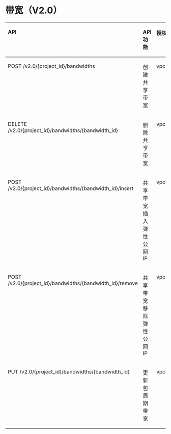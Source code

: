 # 带宽（V2.0）<a name="vpc_permission_0018"></a>

<a name="table11714123643216"></a>
<table><thead align="left"><tr id="row1189103603211"><th class="cellrowborder" valign="top" width="40.4040404040404%" id="mcps1.1.5.1.1"><p id="p489173603213"><a name="p489173603213"></a><a name="p489173603213"></a>API</p>
</th>
<th class="cellrowborder" valign="top" width="17.17171717171717%" id="mcps1.1.5.1.2"><p id="p128919363322"><a name="p128919363322"></a><a name="p128919363322"></a>API功能</p>
</th>
<th class="cellrowborder" valign="top" width="16.16161616161616%" id="mcps1.1.5.1.3"><p id="p1789316368323"><a name="p1789316368323"></a><a name="p1789316368323"></a>授权项</p>
</th>
<th class="cellrowborder" valign="top" width="26.26262626262626%" id="mcps1.1.5.1.4"><p id="p7952202310348"><a name="p7952202310348"></a><a name="p7952202310348"></a>授权项作用域</p>
</th>
</tr>
</thead>
<tbody><tr id="row2893836163216"><td class="cellrowborder" valign="top" width="40.4040404040404%" headers="mcps1.1.5.1.1 "><p id="p189363623210"><a name="p189363623210"></a><a name="p189363623210"></a>POST /v2.0/{project_id}/bandwidths</p>
</td>
<td class="cellrowborder" valign="top" width="17.17171717171717%" headers="mcps1.1.5.1.2 "><p id="p289363693211"><a name="p289363693211"></a><a name="p289363693211"></a>创建共享带宽</p>
</td>
<td class="cellrowborder" valign="top" width="16.16161616161616%" headers="mcps1.1.5.1.3 "><p id="p16893436153218"><a name="p16893436153218"></a><a name="p16893436153218"></a>vpc:bandwidths:create</p>
</td>
<td class="cellrowborder" valign="top" width="26.26262626262626%" headers="mcps1.1.5.1.4 "><p id="p107185052510"><a name="p107185052510"></a><a name="p107185052510"></a>支持：项目（Project）、企业项目（Enterprise Project）</p>
</td>
</tr>
<tr id="row198931336143219"><td class="cellrowborder" valign="top" width="40.4040404040404%" headers="mcps1.1.5.1.1 "><p id="p20893203693218"><a name="p20893203693218"></a><a name="p20893203693218"></a>DELETE /v2.0/{project_id}/bandwidths/{bandwidth_id}</p>
</td>
<td class="cellrowborder" valign="top" width="17.17171717171717%" headers="mcps1.1.5.1.2 "><p id="p19893536143218"><a name="p19893536143218"></a><a name="p19893536143218"></a>删除共享带宽</p>
</td>
<td class="cellrowborder" valign="top" width="16.16161616161616%" headers="mcps1.1.5.1.3 "><p id="p14893163623216"><a name="p14893163623216"></a><a name="p14893163623216"></a>vpc:bandwidths:delete</p>
</td>
<td class="cellrowborder" valign="top" width="26.26262626262626%" headers="mcps1.1.5.1.4 "><p id="p117181501259"><a name="p117181501259"></a><a name="p117181501259"></a>支持：项目（Project）、企业项目（Enterprise Project）</p>
</td>
</tr>
<tr id="row1389333616321"><td class="cellrowborder" valign="top" width="40.4040404040404%" headers="mcps1.1.5.1.1 "><p id="p1489311368324"><a name="p1489311368324"></a><a name="p1489311368324"></a>POST /v2.0/{project_id}/bandwidths/{bandwidth_id}/insert</p>
</td>
<td class="cellrowborder" valign="top" width="17.17171717171717%" headers="mcps1.1.5.1.2 "><p id="p98935364327"><a name="p98935364327"></a><a name="p98935364327"></a>共享带宽插入弹性公网IP</p>
</td>
<td class="cellrowborder" valign="top" width="16.16161616161616%" headers="mcps1.1.5.1.3 "><p id="p589483603220"><a name="p589483603220"></a><a name="p589483603220"></a>vpc:publicIps:insert</p>
</td>
<td class="cellrowborder" valign="top" width="26.26262626262626%" headers="mcps1.1.5.1.4 "><p id="p1719903254"><a name="p1719903254"></a><a name="p1719903254"></a>支持：项目（Project）、企业项目（Enterprise Project）</p>
</td>
</tr>
<tr id="row289412363329"><td class="cellrowborder" valign="top" width="40.4040404040404%" headers="mcps1.1.5.1.1 "><p id="p6894836163215"><a name="p6894836163215"></a><a name="p6894836163215"></a>POST /v2.0/{project_id}/bandwidths/{bandwidth_id}/remove</p>
</td>
<td class="cellrowborder" valign="top" width="17.17171717171717%" headers="mcps1.1.5.1.2 "><p id="p1989463618324"><a name="p1989463618324"></a><a name="p1989463618324"></a>共享带宽移除弹性公网IP</p>
</td>
<td class="cellrowborder" valign="top" width="16.16161616161616%" headers="mcps1.1.5.1.3 "><p id="p089443619327"><a name="p089443619327"></a><a name="p089443619327"></a>vpc:publicIps:remove</p>
</td>
<td class="cellrowborder" valign="top" width="26.26262626262626%" headers="mcps1.1.5.1.4 "><p id="p19290412354"><a name="p19290412354"></a><a name="p19290412354"></a>支持：项目（Project）、企业项目（Enterprise Project）</p>
</td>
</tr>
<tr id="row3894113610320"><td class="cellrowborder" valign="top" width="40.4040404040404%" headers="mcps1.1.5.1.1 "><p id="p68942036153220"><a name="p68942036153220"></a><a name="p68942036153220"></a>PUT /v2.0/{project_id}/bandwidths/{bandwidth_id}</p>
</td>
<td class="cellrowborder" valign="top" width="17.17171717171717%" headers="mcps1.1.5.1.2 "><p id="p28948362320"><a name="p28948362320"></a><a name="p28948362320"></a>更新包周期带宽</p>
</td>
<td class="cellrowborder" valign="top" width="16.16161616161616%" headers="mcps1.1.5.1.3 "><p id="p2894336163213"><a name="p2894336163213"></a><a name="p2894336163213"></a>vpc:bandwidths:update</p>
</td>
<td class="cellrowborder" valign="top" width="26.26262626262626%" headers="mcps1.1.5.1.4 "><p id="p143613463514"><a name="p143613463514"></a><a name="p143613463514"></a>支持：项目（Project）、企业项目（Enterprise Project）</p>
</td>
</tr>
</tbody>
</table>

